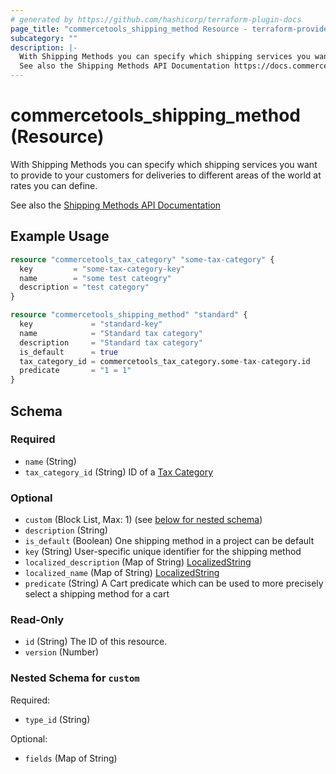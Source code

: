 ```yaml
---
# generated by https://github.com/hashicorp/terraform-plugin-docs
page_title: "commercetools_shipping_method Resource - terraform-provider-commercetools"
subcategory: ""
description: |-
  With Shipping Methods you can specify which shipping services you want to provide to your customers for deliveries to different areas of the world at rates you can define.
  See also the Shipping Methods API Documentation https://docs.commercetoolstools.com/api/projects/shippingMethods
---
```


# commercetools_shipping_method (Resource)

With Shipping Methods you can specify which shipping services you want to provide to your customers for deliveries to different areas of the world at rates you can define.

See also the [Shipping Methods API Documentation](https://docs.commercetoolstools.com/api/projects/shippingMethods)

## Example Usage

```terraform
resource "commercetools_tax_category" "some-tax-category" {
  key         = "some-tax-category-key"
  name        = "some test cateogry"
  description = "test category"
}

resource "commercetools_shipping_method" "standard" {
  key             = "standard-key"
  name            = "Standard tax category"
  description     = "Standard tax category"
  is_default      = true
  tax_category_id = commercetools_tax_category.some-tax-category.id
  predicate       = "1 = 1"
}
```

<!-- schema generated by tfplugindocs -->
## Schema

### Required

- `name` (String)
- `tax_category_id` (String) ID of a [Tax Category](https://docs.commercetoolstools.com/api/projects/taxCategories#taxcategory)

### Optional

- `custom` (Block List, Max: 1) (see [below for nested schema](#nestedblock--custom))
- `description` (String)
- `is_default` (Boolean) One shipping method in a project can be default
- `key` (String) User-specific unique identifier for the shipping method
- `localized_description` (Map of String) [LocalizedString](https://docs.commercetoolstools.com/api/types#localizedstring)
- `localized_name` (Map of String) [LocalizedString](https://docs.commercetoolstools.com/api/types#localizedstring)
- `predicate` (String) A Cart predicate which can be used to more precisely select a shipping method for a cart

### Read-Only

- `id` (String) The ID of this resource.
- `version` (Number)

<a id="nestedblock--custom"></a>
### Nested Schema for `custom`

Required:

- `type_id` (String)

Optional:

- `fields` (Map of String)
